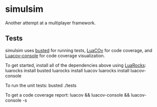 # simulsim
Another attempt at a multiplayer framework.

## Tests
simulsim uses [busted](https://olivinelabs.com/busted/) for running tests, [LuaCOv](https://keplerproject.github.io/luacov/) for code coverage, and [Luacov-console](https://github.com/spacewander/luacov-console) for code coverage visualization.

To get started, install all of the dependencies above using [LuaRocks](https://luarocks.org/):
    luarocks install busted
    luarocks install luacov
    luarocks install luacov-console

To run the unit tests:
    busted ./tests

To get a code coverage report:
    luacov && luacov-console && luacov-console -s

